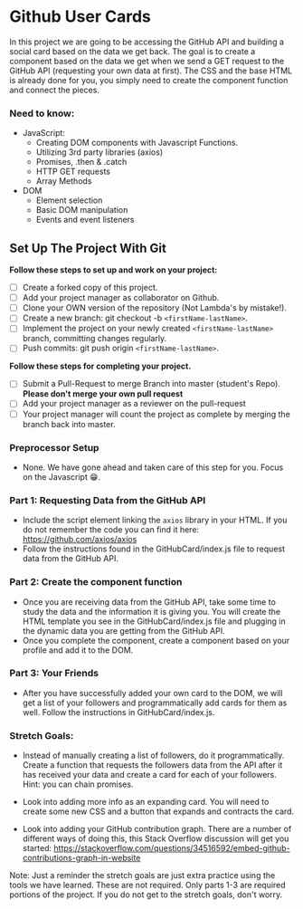 # Github User Cards

In this project we are going to be accessing the GitHub API and building a
social card based on the data we get back. The goal is to create a component
based on the data we get when we send a GET request to the GitHub API
(requesting your own data at first). The CSS and the base HTML is already done
for you, you simply need to create the component function and connect the
pieces.

### Need to know:

- JavaScript:
  - Creating DOM components with Javascript Functions.
  - Utilizing 3rd party libraries (axios)
  - Promises, .then & .catch
  - HTTP GET requests
  - Array Methods
- DOM
  - Element selection
  - Basic DOM manipulation
  - Events and event listeners

## Set Up The Project With Git

**Follow these steps to set up and work on your project:**

- [ ] Create a forked copy of this project.
- [ ] Add your project manager as collaborator on Github.
- [ ] Clone your OWN version of the repository (Not Lambda's by mistake!).
- [ ] Create a new branch: git checkout -b `<firstName-lastName>`.
- [ ] Implement the project on your newly created `<firstName-lastName>` branch,
      committing changes regularly.
- [ ] Push commits: git push origin `<firstName-lastName>`.

**Follow these steps for completing your project.**

- [ ] Submit a Pull-Request to merge <firstName-lastName> Branch into master
      (student's Repo). **Please don't merge your own pull request**
- [ ] Add your project manager as a reviewer on the pull-request
- [ ] Your project manager will count the project as complete by merging the
      branch back into master.

### Preprocessor Setup

- None. We have gone ahead and taken care of this step for you. Focus on the
  Javascript 😁.

### Part 1: Requesting Data from the GitHub API

- Include the script element linking the `axios` library in your HTML. If you do
  not remember the code you can find it here: https://github.com/axios/axios
- Follow the instructions found in the GitHubCard/index.js file to request data
  from the GitHub API.

### Part 2: Create the component function

- Once you are receiving data from the GitHub API, take some time to study the
  data and the information it is giving you. You will create the HTML template
  you see in the GitHubCard/index.js file and plugging in the dynamic data you
  are getting from the GitHub API.
- Once you complete the component, create a component based on your profile and
  add it to the DOM.

### Part 3: Your Friends

- After you have successfully added your own card to the DOM, we will get a list
  of your followers and programmatically add cards for them as well. Follow the
  instructions in GitHubCard/index.js.

### Stretch Goals:

- Instead of manually creating a list of followers, do it programmatically.
  Create a function that requests the followers data from the API after it has
  received your data and create a card for each of your followers. Hint: you can
  chain promises.

- Look into adding more info as an expanding card. You will need to create some
  new CSS and a button that expands and contracts the card.

- Look into adding your GitHub contribution graph. There are a number of
  different ways of doing this, this Stack Overflow discussion will get you
  started:
  https://stackoverflow.com/questions/34516592/embed-github-contributions-graph-in-website

Note: Just a reminder the stretch goals are just extra practice using the tools
we have learned. These are not required. Only parts 1-3 are required portions of
the project. If you do not get to the stretch goals, don't worry.
